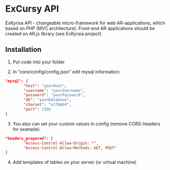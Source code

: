 # ExCursy API
ExKyrisa API - changeable micro-framework for web AR-applications, which based on PHP (MVC architecture).
Front-end AR applications should be created on AR.js library (see ExKyrsia project)

## Installation
1. Put code into your folder

2. In "core/config/config.json" edit mysql information: 
```json
"mysql": {
        "host": "yourHost",
        "username": "yourUsername",
        "password": "yourPassword",
        "db": "yourDatabase",
        "charset": "utf8mb4",
        "port": 3306
}
```
3. You also can set your custom values in config (remove CORS-headers for example): 
```json
"headers_prepared": {
        "Access-Control-Allow-Origin: *",
        "Access-Control-Allow-Methods: GET, POST"
}
```

4. Add templates of tables on your server (or virtual machine)
